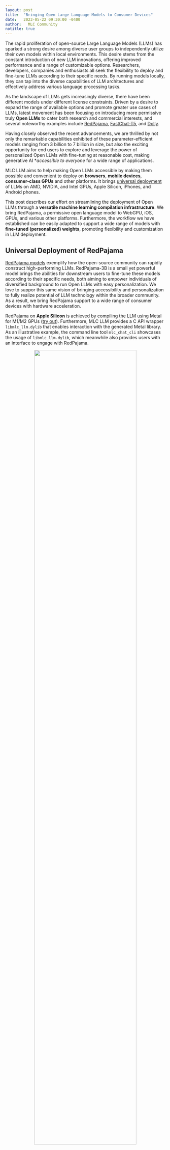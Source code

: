 ```yaml
---
layout: post
title:  "Bringing Open Large Language Models to Consumer Devices"
date:   2023-05-22 09:30:00 -0400
author:   MLC Community
notitle: true
---
```


The rapid proliferation of open-source Large Language Models (LLMs) has sparked a strong desire among diverse user groups to independently utilize their own models within local environments. This desire stems from the constant introduction of new LLM innovations, offering improved performance and a range of customizable options. Researchers, developers, companies and enthusiasts all seek the flexibility to deploy and fine-tune LLMs according to their specific needs. By running models locally, they can tap into the diverse capabilities of LLM architectures and effectively address various language processing tasks.

As the landscape of LLMs gets increasingly diverse, there have been different models under different license constraints. Driven by a desire to expand the range of available options and promote greater use cases of LLMs, latest movement has been focusing on introducing more permissive truly **Open LLMs** to cater both research and commercial interests, and several noteworthy examples include [RedPajama](https://www.together.xyz/blog/redpajama-models-v1), [FastChat-T5](https://lmsys.org/), and [Dolly](https://www.databricks.com/blog/2023/04/12/dolly-first-open-commercially-viable-instruction-tuned-llm).

Having closely observed the recent advancements, we are thrilled by not only the remarkable capabilities exhibited of these parameter-efficient models ranging from 3 billion to 7 billion in size, but also the exciting opportunity for end users to explore and leverage the power of personalized Open LLMs with fine-tuning at reasonable cost, making generative AI **accessible to everyone* for a wide range of applications.

MLC LLM aims to help making Open LLMs accessible by making them possible and convenient to deploy on **browsers**, **mobile devices**, **consumer-class GPUs** and other platforms.
It brings [universal deployment](https://github.com/mlc-ai/mlc-llm/issues/15) of LLMs on AMD, NVIDIA, and Intel GPUs, Apple Silicon, iPhones, and Android phones.

This post describes our effort on streamlining the deployment of Open LLMs through a **versatile machine learning compilation infrastructure**. We bring RedPajama, a permissive open language model to WebGPU, iOS, GPUs, and various other platforms. Furthermore, the workflow we have established can be easily adapted to support a wide range of models with **fine-tuned (personalized) weights**, promoting flexibility and customization in LLM deployment.

## Universal Deployment of RedPajama

[RedPajama models](https://www.together.xyz/blog/redpajama-models-v1) exemplify how the open-source community can rapidly construct high-performing LLMs.
RedPajama-3B is a small yet powerful model brings the abilities for downstream users to fine-tune these models according to their specific needs, both aiming to empower individuals of diversified background to run Open LLMs with easy personalization. We love to suppor this same vision of bringing accessibility and personalization to fully realize potential of LLM technology within the broader community.
As a result, we bring RedPajama support to a wide range of consumer devices with hardware acceleration.

RedPajama on **Apple Silicon** is achieved by compiling the LLM using Metal for M1/M2 GPUs ([try out](https://mlc.ai/mlc-llm/#windows-linux-mac)). Furthermore, MLC LLM provides a C API wrapper `libmlc_llm.dylib` that enables interaction with the generated Metal library. As an illustrative example, the command line tool `mlc_chat_cli` showcases the usage of `libmlc_llm.dylib`, which meanwhile also provides users with an interface to engage with RedPajama.

<p align="center">
  <img src="/blog/img/redpajama/cli.gif" width="80%">
</p>

Similarly, RedPajama on **consumer-class AMD/NVIDIA GPUs** ([try out](https://mlc.ai/mlc-llm/#windows-linux-mac)) leverages TVM Unity's Vulkan backend. The compilation process produces a corresponding wrapper library, `libmlc_llm.so` that encapsulates the generated SPIR-V/Vulkan code, and users may use `mlc_chat_cli` to chat with RedPajama. TVM Unity has CUDA, ROCm backends as well, and users have the choice to build alternative CUDA solutions themselves following the same workflow.

<p align="center">
  <img src="/blog/img/redpajama/web.gif" height="700">
</p>

Leveraging **WebAssembly** and **WebGPU**, MLC LLM allows RedPajama to be extended smoothly to web browsers ([try out](https://mlc.ai/web-llm/#chat-demo)). TVM Unity compiles the LLM operators to WebGPU, and along with a lightweight WebAssembly runtime, a thin JavaScript driver `llm_chat.js`, RedPajama can be deployed as a static web page, harnessing clients' own GPUs for local inference without a sever support.

<p align="center">
  <img src="/blog/img/redpajama/ios.gif" height="700">
</p>

RedPajama on **iOS** follows a similar approach to Apple Silicon, utilizing Metal as the code generation backend ([try out](https://mlc.ai/mlc-llm/#iphone)). However, due to iOS restrictions, static libraries (e.g. `libmlc_llm.a`) are produced instead. To demonstrate the interaction with `libmlc_llm.a`, we provide an Objective-C++ file, `LLMChat.mm`, as a practical example, as well as a simple SwiftUI that runs the LLM end-to-end.


## How

Machine Learning Compilation (MLC) from TVM Unity plays a critical role in enabling efficient deployment and democratization of Open LLMs. With TVM Unity, several **key features** contribute to its effectiveness and accessibility:
- Comprehensive code generation: TVM Unity supports code generation for a wide range of common CPU and GPU backends, including CUDA, ROCm, Vulkan, Metal, OpenCL, WebGPU, x86, ARM, etc. This expansive coverage allows for LLM deployment across diverse consumer environments, ensuring compatibility and performance.
- Python-first development: MLC LLM compilation is developed in pure Python, thanks to the Python interface provided by TVM Unity, empowering developers to swiftly develop optimization techniques, compilation passes, and compose LLM building blocks. This approach facilitates rapid development and experimentation that allows us to quickly bring new model and backend support.
- Built-in optimizations: TVM Unity incorporates a suite of built-in optimizations, such as operator fusion and loop tiling, which are keystones of high-quality code generation across multiple hardware platforms. These optimizations are used in MLC LLM, which can be used by ML engineers to amplify their daily workflow.
- First-class support for vendor libraries and handcrafted kernels: TVM Unity treats handcrafted kernels, such as NVIDIA's CUTLASS and cuBLAS libraries, as first-class citizens. This ensures seamless integration of the best-performing code, allowing developers to leverage specialized and optimized implementations when necessary.
- Finally, a universal runtime that brings deployment to the programming language and platform of the developers' choice.

<p align="center">
  <img src="/blog/img/redpajama/compilation-workflow.svg" width="80%">
</p>

MLC LLM follows a streamlined **compilation process**:
- LLM architecture definition: Users can choose from several built-in models, such as RedPajama, Vicuna, Llama, Dolly, or define their own models using a PyTorch-like syntax provided by TVM Unity.
- ML compilation: MLC LLM uses TVM Unity's quantization and optimization passes to compile high-level operators into GPU-friendly kernels that are natively compiled to consumer hardware.
- Universal deployment: along with the compiled artifacts from the previous step, MLC LLM provides a convenient pack of the tokenizer and a lightweight runtime for easy deployment on all major platforms, including browsers, iOS, Android, Windows, macOS, and Linux.

## Empowering Personalized Fine-Tuned Models

Demand is strong to personalize LLMs, particularly, RedPajama, Vicuna/Llama, and therefore, empowering personalized models is a key feature as fine-tuned LLMs have been dominating the open-source community. MLC LLM allows convenient weight customization that user only needs to provide a directory in Huggingface format, it will produce proper model artifacts through exactly the same process.

<p align="center">
  <img src="/blog/img/redpajama/customization.svg" width="80%">
</p>

MLC LLM's chat applications (CLI, iOS, Web, Android) are specifically designed to seamlessly integrate personalized models. Developers can easily share a link to the model artifacts they have generated, enabling the chat apps to incorporate the personalized model weights.

<p align="center">
  <img src="/blog/img/redpajama/ios-model-selector.jpeg" height="500">
</p>

The iOS app allows users to download personalized weights of the same model on-demand via a link to model artifacts without re-compilation or redeployment. This streamlined approach makes it convenient for sharing model weight variants. The same model artifact can be consumed by other runtimes, such as WebApp, CLI and Android(incoming).

Please refer to our [project page](https://mlc.ai/mlc-llm/) for a detailed guide on how to try out the MLC LLM deployment. The source code of MLC LLM is available on our official [GitHub repository](https://github.com/mlc-ai/mlc-llm/). You are also more than welcomed to join the [Discord Channel](https://discord.gg/9Xpy2HGBuD)

## Ongoing Effort

MLC LLM is a fairly young project and there are a lot of things to be done. As we start to streamline the overall project architecture and modularize the overall flow, we would love to focus on empowering developer communities. Our first priority is to bring documentation for our developers so they can build on top of our effort. We are actively working on documenting compilation of models with customized weights. Additionally, we are modularizing the overall libraries so it can be reused in other applications, including web, windows, macOS, linux, iOS and Android platforms. We are also expanding the prebuilt MLC pip development package on windows, linux and macOS, to simplify the experience for developers. At the same time, we are continuously working with the community to bring more model architectures. We will also bring more optimizations to continuously improve the memory and performance of the overall system.


## Acknowledgement

MLC LLM support for RedPajama-3b is done in collaboration with ETH Zürich, Together, OctoML, CMU Catalyst and the MLC community.

The overall MLC projects are only possible thanks to the shoulders open-source ecosystems that we stand on. We would love to continue developing and supporting the open-source ML community. We want to thank the Apache TVM community and developers of the TVM Unity compiler. The open-source ML community members made these models publicly available. PyTorch and Hugging Face communities that make these models accessible. We would like to thank the teams behind RedPajama, Dolly, Vicuna, SentencePiece, LLaMA, and Alpaca. We also would like to thank OpenCL, Vulkan, C++, Python, Rust communities that enable this project.

